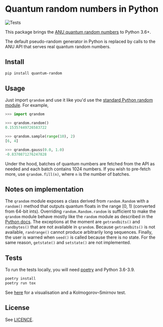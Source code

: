 # Quantum random numbers in Python

![Tests](https://github.com/sbalian/quantum-random/workflows/Tests/badge.svg)

This package brings the [ANU quantum random numbers][anu] to Python 3.6+.

The default pseudo-random generator in Python is replaced by calls to the
ANU API that serves real quantum random numbers.

## Install

```bash
pip install quantum-random
```

## Usage

Just import `qrandom` and use it like you'd use the
[standard Python random module][pyrandom]. For example,

```python
>>> import qrandom

>>> qrandom.random()
0.15357449726583722

>>> qrandom.sample(range(10), 2)
[6, 4]

>>> qrandom.gauss(0.0, 1.0)
-0.8370871276247828
```

Under the hood, batches of quantum numbers are fetched from the API as needed
and each batch contains 1024 numbers. If you wish to pre-fetch more, use
`qrandom.fill(n)`, where `n` is the number of batches.

## Notes on implementation

The `qrandom` module exposes a class derived from `random.Random` with a
`random()` method that outputs quantum floats in the range [0, 1)
(converted from 64-bit ints). Overriding `random.Random.random`
is sufficient to make the `qrandom` module behave mostly like the
`random` module as described in the [Python docs][pyrandom]. The exceptions
at the moment are `getrandbits()` and `randbytes()` that are not available in
`qrandom`. Because `getrandbits()` is not available, `randrange()` cannot
produce arbitrarily long sequences. Finally, the user is warned when `seed()`
is called because there is no state. For the same reason, `getstate()` and
`setstate()` are not implemented.

## Tests

To run the tests locally, you will need [poetry][poetry] and Python 3.6-3.9.

```bash
poetry install
poetry run tox
```

See [here](./docs/uniform.md) for a visualisation and a Kolmogorov–Smirnov test.

## License

See [LICENCE](./LICENSE).

[anu]: https://qrng.anu.edu.au
[pyrandom]: https://docs.python.org/3.9/library/random.html
[poetry]: https://python-poetry.org

